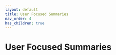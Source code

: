 ```yaml
---
layout: default
title: User Focused Summaries
nav_order: 4
has_children: true
---
```


# User Focused Summaries
